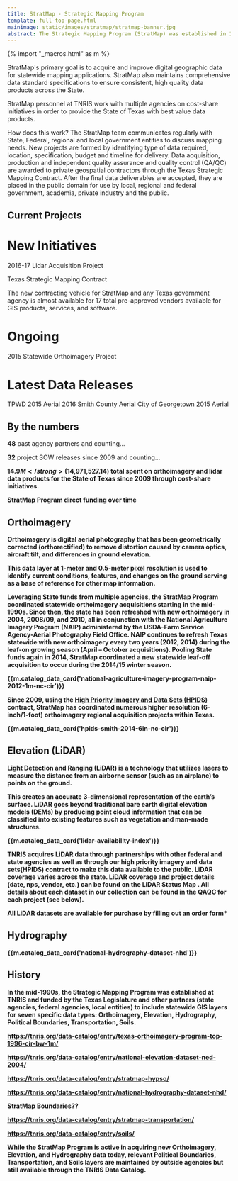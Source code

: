 ```yaml
---
title: StratMap - Strategic Mapping Program
template: full-top-page.html
mainimage: static/images/stratmap/stratmap-banner.jpg
abstract: The Strategic Mapping Program (StratMap) was established in 1997 by Senate Bill 1 to develop consistent statewide digital data layers.
---
```


{% import "_macros.html" as m %}

<p class="lead">StratMap's primary goal is to acquire and improve digital geographic data for statewide mapping applications. StratMap also maintains comprehensive data standard specifications to ensure consistent, high quality data products across the State.</p>

StratMap personnel at TNRIS work with multiple agencies on cost-share initiatives in order to provide the State of Texas with best value data products. 

How does this work? The StratMap team communicates regularly with State, Federal, regional and local government entities to discuss mapping needs. New projects are formed by identifying type of data required, location, specification, budget and timeline for delivery. Data acquisition, production and independent quality assurance and quality control (QA/QC) are awarded to private geospatial contractors through the Texas Strategic Mapping Contract. After the final data deliverables are accepted, they are placed in the public domain for use by local, regional and federal government, academia, private industry and the public.

## Current Projects

# New Initiatives

2016-17 Lidar Acquisition Project

Texas Strategic Mapping Contract

The new contracting vehicle for StratMap and any Texas government agency is almost available for 17 total pre-approved vendors available for GIS products, services, and software.

# Ongoing

2015 Statewide Orthoimagery Project

# Latest Data Releases

TPWD 2015 Aerial
2016 Smith County Aerial
City of Georgetown 2015 Aerial

## By the numbers

<strong>48</strong> past agency partners and counting...

<strong>32</strong> project SOW releases since 2009 and counting...

<strong>$14.9M</strong> ($14,971,527.14) total spent on orthoimagery and lidar data products for the State of Texas since 2009 through cost-share initiatives.

StratMap Program direct funding over time

## Orthoimagery

<p class="lead">Orthoimagery is digital aerial photography that has been geometrically corrected (orthorectified) to remove distortion caused by camera optics, aircraft tilt, and differences in ground elevation. 
</p>

This data layer at 1-meter and 0.5-meter pixel resolution is used to identify current conditions, features, and changes on the ground serving as a base of reference for other map information. 

Leveraging State funds from multiple agencies, the StratMap Program coordinated statewide orthoimagery acquisitions starting in the mid-1990s. Since then, the state has been refreshed with new orthoimagery in 2004, 2008/09, and 2010, all in conjunction with the National Agriculture Imagery Program (NAIP) administered by the USDA-Farm Service Agency-Aerial Photography Field Office. NAIP continues to refresh Texas statewide with new orthoimagery every two years (2012, 2014) during the leaf-on growing season (April – October acquisitions). Pooling State funds again in 2014, StratMap coordinated a new statewide leaf-off acquisition to occur during the 2014/15 winter season.

{{m.catalog_data_card('national-agriculture-imagery-program-naip-2012-1m-nc-cir')}}

Since 2009, using the [High Priority Imagery and Data Sets (HPIDS)](high-priority-imagery-data-sets) contract, StratMap has coordinated numerous higher resolution (6-inch/1-foot) orthoimagery regional acquisition projects within Texas.

{{m.catalog_data_card('hpids-smith-2014-6in-nc-cir')}}
	
## Elevation (LiDAR)

<p class="lead">Light Detection and Ranging (LiDAR) is a technology that utilizes lasers to measure the distance from an airborne sensor (such as an airplane) to points on the ground. </p>

This creates an accurate 3-dimensional representation of the earth’s surface. LiDAR goes beyond traditional bare earth digital elevation models (DEMs) by producing point cloud information that can be classified into existing features such as vegetation and man-made structures.

{{m.catalog_data_card('lidar-availability-index')}}

TNRIS acquires LiDAR data through partnerships with other federal and state agencies as well as through our high priority imagery and data sets(HPIDS) contract to make this data available to the public. LiDAR coverage varies across the state. LiDAR coverage and project details (date, nps, vendor, etc.) can be found on the LiDAR Status Map . All details about each dataset in our collection can be found in the QAQC for each project (see below).

All LiDAR datasets are available for purchase by filling out an order form*

## Hydrography
{{m.catalog_data_card('national-hydrography-dataset-nhd')}}

## History

In the mid-1990s, the Strategic Mapping Program was established at TNRIS and funded by the Texas Legislature and other partners (state agencies, federal agencies, local entities) to include statewide GIS layers for seven specific data types: <strong>Orthoimagery</strong>, <strong>Elevation</strong>, <strong>Hydrography</strong>, <strong>Political Boundaries</strong>, <strong>Transportation</strong>, <strong>Soils</strong>.

https://tnris.org/data-catalog/entry/texas-orthoimagery-program-top-1996-cir-bw-1m/

https://tnris.org/data-catalog/entry/national-elevation-dataset-ned-2004/ 

https://tnris.org/data-catalog/entry/stratmap-hypso/ 

https://tnris.org/data-catalog/entry/national-hydrography-dataset-nhd/ 

StratMap Boundaries??

https://tnris.org/data-catalog/entry/stratmap-transportation/ 

https://tnris.org/data-catalog/entry/soils/ 

While the StratMap Program is active in acquiring new Orthoimagery, Elevation, and Hydrography data today, relevant Political Boundaries, Transportation, and Soils layers are maintained by outside agencies but still available through the TNRIS Data Catalog.











